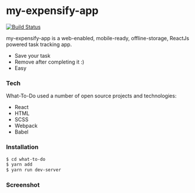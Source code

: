 # my-expensify-app


[![Build Status](https://travis-ci.org/joemccann/dillinger.svg?branch=master)](https://travis-ci.org/joemccann/dillinger)

 my-expensify-app is a web-enabled, mobile-ready, offline-storage, ReactJs powered task tracking app.

  - Save your task
  - Remove after completing it :)
  - Easy 

### Tech

What-To-Do used a number of open source projects and technologies:

* React
* HTML
* SCSS
* Webpack
* Babel

### Installation

```sh
$ cd what-to-do
$ yarn add
$ yarn run dev-server
```

### Screenshot



